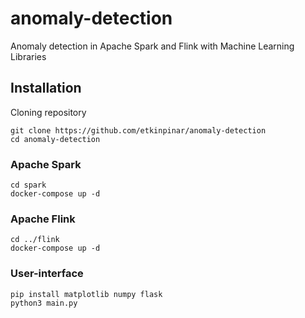 # anomaly-detection
Anomaly detection in Apache Spark and Flink with Machine Learning Libraries

## Installation

Cloning repository

```
git clone https://github.com/etkinpinar/anomaly-detection
cd anomaly-detection
```

### Apache Spark

```
cd spark
docker-compose up -d
```

### Apache Flink

```
cd ../flink
docker-compose up -d
```

### User-interface

```
pip install matplotlib numpy flask
python3 main.py
```
